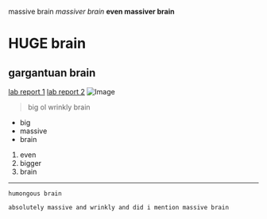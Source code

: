 massive brain
*massiver brain*
**even massiver brain**
# HUGE brain
## gargantuan brain
[lab report 1](https://adityaiyerr.github.io/cse15l-lab-reports/lab-report-1-week-2.html)
[lab report 2](https://adityaiyerr.github.io/markdown-parser/)
![Image](https://img.i-scmp.com/cdn-cgi/image/fit=contain,width=425,format=auto/sites/default/files/styles/768x768/public/d8/images/methode/2020/07/10/ad89450a-c1d5-11ea-8c85-9f30eae6654e_image_hires_194031.JPG?itok=SmtqUNGR&v=1594381242)
> big ol wrinkly brain
* big
* massive
* brain
1. even
2. bigger
3. brain
---
`humongous brain`
```
absolutely massive and wrinkly and did i mention massive brain
```
